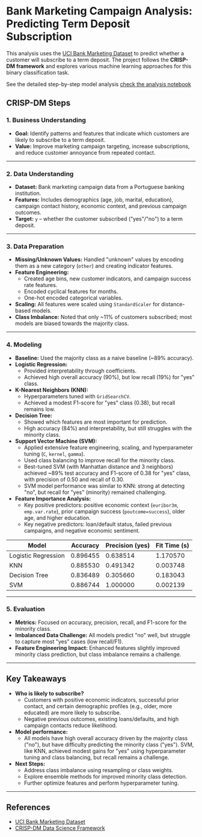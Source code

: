 # Bank Marketing Campaign Analysis: Predicting Term Deposit Subscription

This analysis uses the [UCI Bank Marketing Dataset](https://archive.ics.uci.edu/ml/datasets/bank+marketing) to predict whether a customer will subscribe to a term deposit. The project follows the **CRISP-DM framework** and explores various machine learning approaches for this binary classification task.

See the detailed step-by-step model analysis [check the analysis notebook](prompt_III.ipynb)

## CRISP-DM Steps

### 1. Business Understanding

- **Goal:** Identify patterns and features that indicate which customers are likely to subscribe to a term deposit.
- **Value:** Improve marketing campaign targeting, increase subscriptions, and reduce customer annoyance from repeated contact.

---

### 2. Data Understanding

- **Dataset:** Bank marketing campaign data from a Portuguese banking institution.
- **Features:** Includes demographics (age, job, marital, education), campaign contact history, economic context, and previous campaign outcomes.
- **Target:** `y` – whether the customer subscribed ("yes"/"no") to a term deposit.

---

### 3. Data Preparation

- **Missing/Unknown Values:** Handled "unknown" values by encoding them as a new category (`other`) and creating indicator features.
- **Feature Engineering:**  
    - Created age bins, new customer indicators, and campaign success rate features.
    - Encoded cyclical features for months.
    - One-hot encoded categorical variables.
- **Scaling:** All features were scaled using `StandardScaler` for distance-based models.
- **Class Imbalance:** Noted that only ~11% of customers subscribed; most models are biased towards the majority class.

---

### 4. Modeling

- **Baseline:** Used the majority class as a naive baseline (~89% accuracy).
- **Logistic Regression:**  
    - Provided interpretability through coefficients.
    - Achieved high overall accuracy (90%), but low recall (19%) for "yes" class.
- **K-Nearest Neighbors (KNN):**  
    - Hyperparameters tuned with `GridSearchCV`.
    - Achieved a modest F1-score for "yes" class (0.38), but recall remains low.
- **Decision Tree:**  
    - Showed which features are most important for prediction.
    - High accuracy (84%) and interpretability, but still struggles with the minority class.
- **Support Vector Machine (SVM):**
    - Applied extensive feature engineering, scaling, and hyperparameter tuning (`C`, `kernel`, `gamma`).
    - Used class balancing to improve recall for the minority class.
    - Best-tuned SVM (with Manhattan distance and 3 neighbors) achieved ~89% test accuracy and F1-score of 0.38 for "yes" class, with precision of 0.50 and recall of 0.30.
    - SVM model performance was similar to KNN: strong at detecting "no", but recall for "yes" (minority) remained challenging.
- **Feature Importance Analysis:**  
    - Key positive predictors: positive economic context (`euribor3m`, `emp.var.rate`), prior campaign success (`poutcome=success`), older age, and higher education.
    - Key negative predictors: loan/default status, failed previous campaigns, and negative economic sentiment.

| Model	|  Accuracy	 | Precision (yes)|  Fit Time (s) |
| ----- | ---------- | -------------  | ------------  |
|Logistic Regression |	0.896455 | 0.638514	|	1.170570 |
|KNN	| 0.885530	| 0.491342	| 0.003748|
|Decision Tree|	0.836489 |	0.305660 |		0.183043
|SVM	| 0.886744	|1.000000	| 0.002139	|
---

### 5. Evaluation

- **Metrics:** Focused on accuracy, precision, recall, and F1-score for the minority class.
- **Imbalanced Data Challenge:** All models predict "no" well, but struggle to capture most "yes" cases (low recall/F1).
- **Feature Engineering Impact:** Enhanced features slightly improved minority class prediction, but class imbalance remains a challenge.

---

## Key Takeaways

- **Who is likely to subscribe?**
    - Customers with positive economic indicators, successful prior contact, and certain demographic profiles (e.g., older, more educated) are more likely to subscribe.
    - Negative previous outcomes, existing loans/defaults, and high campaign contacts reduce likelihood.
- **Model performance:**  
    - All models have high overall accuracy driven by the majority class ("no"), but have difficulty predicting the minority class ("yes"). SVM, like KNN, achieved modest gains for "yes" using hyperparameter tuning and class balancing, but recall remains a challenge.
- **Next Steps:**
    - Address class imbalance using resampling or class weights.
    - Explore ensemble methods for improved minority class detection.
    - Further optimize features and perform hyperparameter tuning.


---

## References

- [UCI Bank Marketing Dataset](https://archive.ics.uci.edu/ml/datasets/bank+marketing)
- [CRISP-DM Data Science Framework](https://en.wikipedia.org/wiki/Cross-industry_standard_process_for_data_mining)
